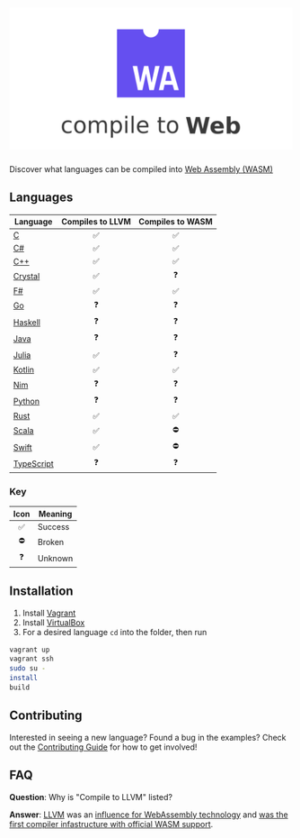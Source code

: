 # ![Compile to Web](compile-to-web.png)

Discover what languages can be compiled into [Web Assembly (WASM)](http://webassembly.org)

## Languages

| Language                  | Compiles to LLVM   | Compiles to WASM   |
|---------------------------|:------------------:|:------------------:|
| [C](C/)                   | :white_check_mark: | :white_check_mark: |
| [C#](C%23/)               | :white_check_mark: | :white_check_mark: |
| [C++](C++/)               | :white_check_mark: | :white_check_mark: |
| [Crystal](Crystal/)       | :white_check_mark: | :question:         |
| [F#](F%23/)               | :white_check_mark: | :white_check_mark: |
| [Go](Go/)                 | :question:         | :question:         |
| [Haskell](Haskell/)       | :question:         | :question:         |
| [Java](Java/)             | :question:         | :question:         |
| [Julia](Julia/)           | :white_check_mark: | :question:         |
| [Kotlin](Kotlin/)         | :white_check_mark: | :white_check_mark: |
| [Nim](Nim/)               | :question:         | :question:         |
| [Python](Python/)         | :question:         | :question:         |
| [Rust](Rust/)             | :white_check_mark: | :white_check_mark: |
| [Scala](Scala/)           | :white_check_mark: | :no_entry:         |
| [Swift](Swift/)           | :white_check_mark: | :no_entry:         |
| [TypeScript](TypeScript/) | :question:         | :question:         |

### Key

| Icon               | Meaning |
|:------------------:|---------|
| :white_check_mark: | Success |
| :no_entry:         | Broken  |
| :question:         | Unknown |

## Installation

1.  Install [Vagrant](https://www.vagrantup.com/downloads.html)
2.  Install [VirtualBox](https://www.virtualbox.org/wiki/Downloads)
3.  For a desired language `cd` into the folder, then run
``` sh
vagrant up
vagrant ssh
sudo su -
install
build
```

## Contributing

Interested in seeing a new language? Found a bug in the examples?
Check out the [Contributing Guide](CONTRIBUTING.md) for how to get involved!

## FAQ

**Question**: Why is "Compile to LLVM" listed?

**Answer**: [LLVM](https://llvm.org/) was an [influence for WebAssembly technology](http://webassembly.org/docs/faq/#why-not-just-use-llvm-bitcode-as-a-binary-format) and [was the first compiler infastructure with official WASM support](http://webassembly.org/docs/faq#which-compilers-can-i-use-to-build-webassembly-programs).
